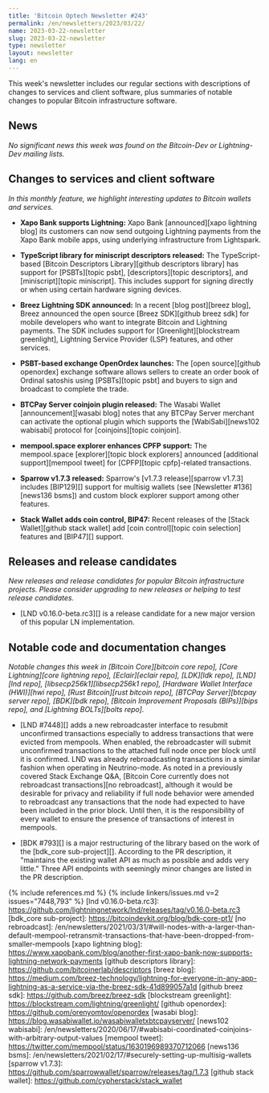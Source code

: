```yaml
---
title: 'Bitcoin Optech Newsletter #243'
permalink: /en/newsletters/2023/03/22/
name: 2023-03-22-newsletter
slug: 2023-03-22-newsletter
type: newsletter
layout: newsletter
lang: en
---
```

This week's newsletter includes our regular sections with descriptions
of changes to services and client software, plus summaries of notable
changes to popular Bitcoin infrastructure software.

## News

*No significant news this week was found on the Bitcoin-Dev or
Lightning-Dev mailing lists.*

## Changes to services and client software

*In this monthly feature, we highlight interesting updates to Bitcoin
wallets and services.*

- **Xapo Bank supports Lightning:**
  Xapo Bank [announced][xapo lightning blog] its customers can now send outgoing
  Lightning payments from the Xapo Bank mobile apps, using underlying infrastructure from Lightspark.

- **TypeScript library for miniscript descriptors released:**
  The TypeScript-based [Bitcoin Descriptors Library][github descriptors library]
  has support for [PSBTs][topic psbt], [descriptors][topic descriptors],
  and [miniscript][topic miniscript].  This includes support for signing
  directly or when using certain hardware signing devices.

- **Breez Lightning SDK announced:**
  In a recent [blog post][breez blog], Breez announced the open source [Breez
  SDK][github breez sdk] for mobile developers who want to integrate Bitcoin and
  Lightning payments. The SDK includes support for [Greenlight][blockstream
  greenlight], Lightning Service Provider (LSP) features, and other services.

- **PSBT-based exchange OpenOrdex launches:**
  The [open source][github openordex] exchange software allows sellers to create
  an order book of Ordinal satoshis using [PSBTs][topic psbt] and buyers to sign
  and broadcast to complete the trade.

- **BTCPay Server coinjoin plugin released:**
  The Wasabi Wallet [announcement][wasabi blog] notes that any BTCPay Server
  merchant can activate the optional plugin which supports the
  [WabiSabi][news102 wabisabi] protocol for [coinjoins][topic coinjoin].

- **mempool.space explorer enhances CPFP support:**
  The mempool.space [explorer][topic block explorers] announced [additional
  support][mempool tweet] for [CPFP][topic cpfp]-related transactions.

- **Sparrow v1.7.3 released:**
  Sparrow's [v1.7.3 release][sparrow v1.7.3] includes [BIP129][] support for multisig wallets (see
  [Newsletter #136][news136 bsms]) and custom block explorer support among other features.

- **Stack Wallet adds coin control, BIP47:**
  Recent releases of the [Stack Wallet][github stack wallet] add [coin
  control][topic coin selection] features and [BIP47][] support.

## Releases and release candidates

*New releases and release candidates for popular Bitcoin infrastructure
projects.  Please consider upgrading to new releases or helping to test
release candidates.*

- [LND v0.16.0-beta.rc3][] is a release candidate for a new major
  version of this popular LN implementation.

## Notable code and documentation changes

*Notable changes this week in [Bitcoin Core][bitcoin core repo], [Core
Lightning][core lightning repo], [Eclair][eclair repo], [LDK][ldk repo],
[LND][lnd repo], [libsecp256k1][libsecp256k1 repo], [Hardware Wallet
Interface (HWI)][hwi repo], [Rust Bitcoin][rust bitcoin repo], [BTCPay
Server][btcpay server repo], [BDK][bdk repo], [Bitcoin Improvement
Proposals (BIPs)][bips repo], and [Lightning BOLTs][bolts repo].*

- [LND #7448][] adds a new rebroadcaster interface to resubmit
  unconfirmed transactions especially to address transactions that were
  evicted from mempools. When enabled, the rebroadcaster will submit
  unconfirmed transactions to the attached full node once per block
  until it is confirmed. LND was already rebroadcasting transactions in
  a similar fashion when operating in Neutrino-mode. As noted in a
  previously covered Stack Exchange Q&A, [Bitcoin Core currently
  does not rebroadcast transactions][no rebroadcast], although it would
  be desirable for privacy and reliability if full node behavior were
  amended to rebroadcast any transactions that the node had expected to
  have been included in the prior block. Until then, it is the responsibility
  of every wallet to ensure the presence of transactions of interest in
  mempools.

- [BDK #793][] is a major restructuring of the library based on the work
  of the [bdk_core sub-project][].  According to the PR description, it
  "maintains the existing wallet API as much as possible and adds very
  little."  Three API endpoints with seemingly minor changes are listed in the PR
  description.

{% include references.md %}
{% include linkers/issues.md v=2 issues="7448,793" %}
[lnd v0.16.0-beta.rc3]: https://github.com/lightningnetwork/lnd/releases/tag/v0.16.0-beta.rc3
[bdk_core sub-project]: https://bitcoindevkit.org/blog/bdk-core-pt1/
[no rebroadcast]: /en/newsletters/2021/03/31/#will-nodes-with-a-larger-than-default-mempool-retransmit-transactions-that-have-been-dropped-from-smaller-mempools
[xapo lightning blog]: https://www.xapobank.com/blog/another-first-xapo-bank-now-supports-lightning-network-payments
[github descriptors library]: https://github.com/bitcoinerlab/descriptors
[breez blog]: https://medium.com/breez-technology/lightning-for-everyone-in-any-app-lightning-as-a-service-via-the-breez-sdk-41d899057a1d
[github breez sdk]: https://github.com/breez/breez-sdk
[blockstream greenlight]: https://blockstream.com/lightning/greenlight/
[github openordex]: https://github.com/orenyomtov/openordex
[wasabi blog]: https://blog.wasabiwallet.io/wasabiwalletxbtcpayserver/
[news102 wabisabi]: /en/newsletters/2020/06/17/#wabisabi-coordinated-coinjoins-with-arbitrary-output-values
[mempool tweet]: https://twitter.com/mempool/status/1630196989370712066
[news136 bsms]: /en/newsletters/2021/02/17/#securely-setting-up-multisig-wallets
[sparrow v1.7.3]: https://github.com/sparrowwallet/sparrow/releases/tag/1.7.3
[github stack wallet]: https://github.com/cypherstack/stack_wallet
